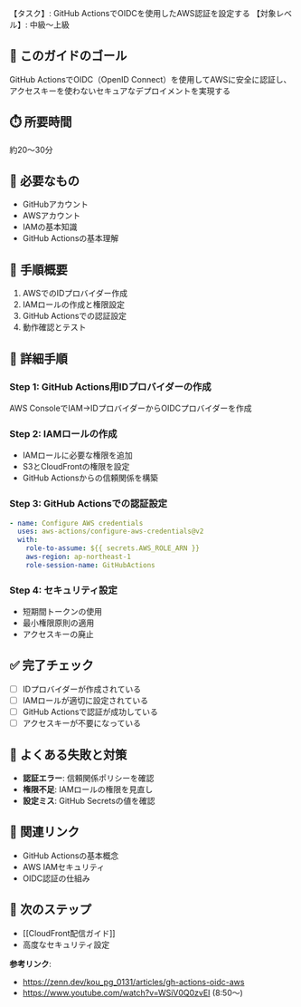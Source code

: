 【タスク】: GitHub ActionsでOIDCを使用したAWS認証を設定する
【対象レベル】: 中級〜上級

## 🎯 このガイドのゴール
GitHub ActionsでOIDC（OpenID Connect）を使用してAWSに安全に認証し、アクセスキーを使わないセキュアなデプロイメントを実現する

## ⏱️ 所要時間
約20〜30分

## 🧰 必要なもの
- GitHubアカウント
- AWSアカウント
- IAMの基本知識
- GitHub Actionsの基本理解

## 📝 手順概要
1. AWSでのIDプロバイダー作成
2. IAMロールの作成と権限設定
3. GitHub Actionsでの認証設定
4. 動作確認とテスト

## 🔧 詳細手順

### Step 1: GitHub Actions用IDプロバイダーの作成
AWS ConsoleでIAM→IDプロバイダーからOIDCプロバイダーを作成

### Step 2: IAMロールの作成
- IAMロールに必要な権限を追加
- S3とCloudFrontの権限を設定
- GitHub Actionsからの信頼関係を構築

### Step 3: GitHub Actionsでの認証設定
```yaml
- name: Configure AWS credentials
  uses: aws-actions/configure-aws-credentials@v2
  with:
    role-to-assume: ${{ secrets.AWS_ROLE_ARN }}
    aws-region: ap-northeast-1
    role-session-name: GitHubActions
```

### Step 4: セキュリティ設定
- 短期間トークンの使用
- 最小権限原則の適用
- アクセスキーの廃止

## ✅ 完了チェック
- [ ] IDプロバイダーが作成されている
- [ ] IAMロールが適切に設定されている
- [ ] GitHub Actionsで認証が成功している
- [ ] アクセスキーが不要になっている

## 🚨 よくある失敗と対策
- **認証エラー**: 信頼関係ポリシーを確認
- **権限不足**: IAMロールの権限を見直し
- **設定ミス**: GitHub Secretsの値を確認

## 🔄 関連リンク
- GitHub Actionsの基本概念
- AWS IAMセキュリティ
- OIDC認証の仕組み

## 🚀 次のステップ
- [[CloudFront配信ガイド]]
- 高度なセキュリティ設定

**参考リンク**:
- https://zenn.dev/kou_pg_0131/articles/gh-actions-oidc-aws
- https://www.youtube.com/watch?v=WSiV0Q0zvEI (8:50〜)